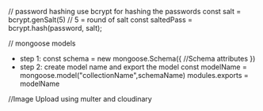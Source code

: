 // password hashing
use bcrypt for hashing the passwords
const salt = bcrypt.genSalt(5) // 5 = round of salt
const saltedPass = bcrypt.hash(password, salt);

// mongoose models 
- step 1: const schema = new mongoose.Schema({
    //Schema attributes
})
- step 2: create model name and export the model
const modelName = mongoose.model("collectionName",schemaName)
modules.exports = modelName

//Image Upload using multer and cloudinary